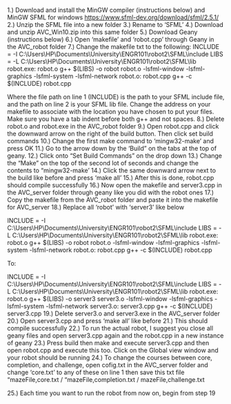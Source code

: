 1.) Download and install the MinGW compiler (instructions below) and MinGW SFML for windows https://www.sfml-dev.org/download/sfml/2.5.1/
2.) Unzip the SFML file into a new folder
3.) Rename to ‘SFML’
4.) Download and unzip AVC_Win10.zip into this same folder
5.) Download Geany (instructions below)
6.) Open ‘makefile’ and ‘robot.cpp’ through Geany in the AVC_robot folder
7.) Change the makefile txt to the following:
INCLUDE = -I C:\Users\HP\Documents\University\ENGR101\robot2\SFML\include
LIBS = -L C:\Users\HP\Documents\University\ENGR101\robot2\SFML\lib
robot.exe: robot.o 
	g++ $(LIBS) -o robot robot.o -lsfml-window  -lsfml-graphics -lsfml-system -lsfml-network 
robot.o: robot.cpp
	g++  -c $(INCLUDE) robot.cpp 

Where the file path on line 1 (INCLUDE) is the path to your SFML include file, and the path on line 2 is your SFML lib file. Change the address on your makefile to associate with the location you have chosen to put your files. Make sure you have a tab indent before both g++ and not spaces.
8.) Delete robot.o and robot.exe in the AVC_robot folder
9.) Open robot.cpp and click the downward arrow on the right of the build button. Then click set build commands
10.) Change the first make command to ‘mingw32-make’ and press OK
11.) Go to the arrow down by the ‘Build” on the tabs at the top of geany.
12.) Click onto “Set Build Commands” on the drop down
13.) Change the “Make” on the top of the second lot of seconds and change the contents to “mingw32-make’
14.) Click the same downward arrow next to the build like before and press ‘make all’
15.) After this is done, robot.cpp should compile successfully
16.) Now open the makefile and server3.cpp in the AVC_server folder through geany like you did with the robot ones
17.) Copy the makefile from the AVC_robot folder and paste it into the makefile for AVC_server
18.) Replace all ‘robot’ with ‘server3’ like below

INCLUDE = -I C:\Users\HP\Documents\University\ENGR101\robot2\SFML\include
LIBS = -L C:\Users\HP\Documents\University\ENGR101\robot2\SFML\lib
robot.exe: robot.o 
	g++ $(LIBS) -o robot robot.o -lsfml-window  -lsfml-graphics -lsfml-system -lsfml-network 
robot.o: robot.cpp
	g++  -c $(INCLUDE) robot.cpp 
  
To:

INCLUDE = -I C:\Users\HP\Documents\University\ENGR101\robot2\SFML\include
LIBS = -L C:\Users\HP\Documents\University\ENGR101\robot2\SFML\lib
robot.exe: robot.o 
	g++ $(LIBS) -o server3 server3.o -lsfml-window  -lsfml-graphics -lsfml-system -lsfml-network 
server3.o: server3.cpp
	g++  -c $(INCLUDE) server3.cpp 
19.) Delete server3.o and server3.exe in the AVC_server folder
20.) Open server3.cpp and press ‘make all’ like before
21.) This should compile successfully
22.) To run the actual robot, I suggest you close all geany files and open server3.cpp again and the robot.cpp in a new instance of geany
23.) Press build then make and execute server3.cpp and then open robot.cpp and execute this too. Click on the Global view window and your robot should be running
24.) To change the courses between core, completion, and challenge, open cofig.txt in the AVC_server folder and change ‘core.txt’ to any of these on line 1 then save this txt file
“mazeFile,core.txt / “mazeFile,completion.txt / mazeFile,challenge.txt

25.) Each time you want to run the robot from now on, begin from step 19
